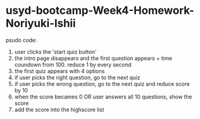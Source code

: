 # usyd-bootcamp-Week4-Homework-Noriyuki-Ishii

psudo code:

1. user clicks the 'start quiz button'
2. the intro page disappears and the first question appears + time coundown from 100. reduce 1 by every second
3. the first quiz appears with 4 options
4. if user picks the right question, go to the next quiz
5. if user picks the wrong question, go to the next quiz and reduce score by 10
6. when the score becames 0 OR user answers all 10 questions, show the score
7. add the score into the highscore list
